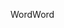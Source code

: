 <span data-ttu-id="2e7f7-101">Word</span><span class="sxs-lookup"><span data-stu-id="2e7f7-101">Word</span></span>